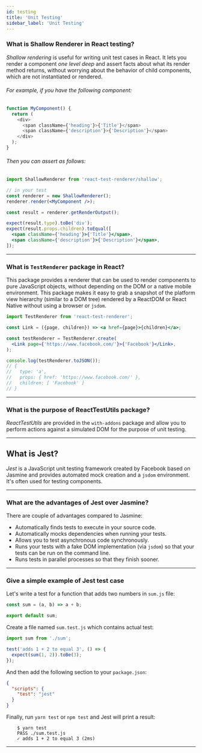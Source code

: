 ```yaml
---
id: testing
title: 'Unit Testing'
sidebar_label: 'Unit Testing'
---
```


### What is Shallow Renderer in React testing?

_Shallow rendering_ is useful for writing unit test cases in React. It lets you render a component _one level deep_ and assert facts about what its render method returns, without worrying about the behavior of child components, which are not instantiated or rendered.

###### For example, if you have the following component:

```javascript
function MyComponent() {
  return (
    <div>
      <span className={'heading'}>{'Title'}</span>
      <span className={'description'}>{'Description'}</span>
    </div>
  );
}
```

###### Then you can assert as follows:

```jsx harmony
import ShallowRenderer from 'react-test-renderer/shallow';

// in your test
const renderer = new ShallowRenderer();
renderer.render(<MyComponent />);

const result = renderer.getRenderOutput();

expect(result.type).toBe('div');
expect(result.props.children).toEqual([
  <span className={'heading'}>{'Title'}</span>,
  <span className={'description'}>{'Description'}</span>,
]);
```

---

### What is `TestRenderer` package in React?

This package provides a renderer that can be used to render components to pure JavaScript objects, without depending on the DOM or a native mobile environment. This package makes it easy to grab a snapshot of the platform view hierarchy (similar to a DOM tree) rendered by a ReactDOM or React Native without using a browser or `jsdom`.

```jsx harmony
import TestRenderer from 'react-test-renderer';

const Link = ({page, children}) => <a href={page}>{children}</a>;

const testRenderer = TestRenderer.create(
  <Link page={'https://www.facebook.com/'}>{'Facebook'}</Link>,
);

console.log(testRenderer.toJSON());
// {
//   type: 'a',
//   props: { href: 'https://www.facebook.com/' },
//   children: [ 'Facebook' ]
// }
```

---

### What is the purpose of ReactTestUtils package?

_ReactTestUtils_ are provided in the `with-addons` package and allow you to perform actions against a simulated DOM for the purpose of unit testing.

---

## What is Jest?

_Jest_ is a JavaScript unit testing framework created by Facebook based on Jasmine and provides automated mock creation and a `jsdom` environment. It's often used for testing components.

---

### What are the advantages of Jest over Jasmine?

There are couple of advantages compared to Jasmine:

- Automatically finds tests to execute in your source code.
- Automatically mocks dependencies when running your tests.
- Allows you to test asynchronous code synchronously.
- Runs your tests with a fake DOM implementation (via `jsdom`) so that your tests can be run on the command line.
- Runs tests in parallel processes so that they finish sooner.

---

### Give a simple example of Jest test case

Let's write a test for a function that adds two numbers in `sum.js` file:

```javascript
const sum = (a, b) => a + b;

export default sum;
```

Create a file named `sum.test.js` which contains actual test:

```javascript
import sum from './sum';

test('adds 1 + 2 to equal 3', () => {
  expect(sum(1, 2)).toBe(3);
});
```

And then add the following section to your `package.json`:

```json
{
  "scripts": {
    "test": "jest"
  }
}
```

Finally, run `yarn test` or `npm test` and Jest will print a result:

```shell
    $ yarn test
    PASS ./sum.test.js
    ✓ adds 1 + 2 to equal 3 (2ms)
```

---
